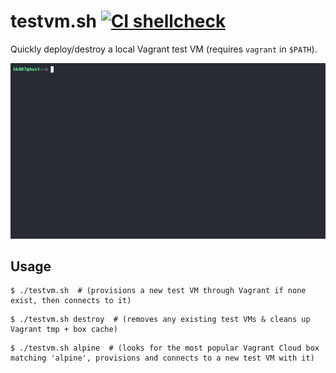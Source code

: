 # testvm.sh [![CI shellcheck](https://github.com/hk0O7/testvm/actions/workflows/shellcheck.yml/badge.svg)](https://github.com/hk0O7/testvm/actions/workflows/shellcheck.yml)
Quickly deploy/destroy a local Vagrant test VM (requires `vagrant` in `$PATH`).  

![](showcase.gif)

## Usage
```
$ ./testvm.sh  # (provisions a new test VM through Vagrant if none exist, then connects to it)
```
```
$ ./testvm.sh destroy  # (removes any existing test VMs & cleans up Vagrant tmp + box cache)
```
```
$ ./testvm.sh alpine  # (looks for the most popular Vagrant Cloud box matching 'alpine', provisions and connects to a new test VM with it)
```
